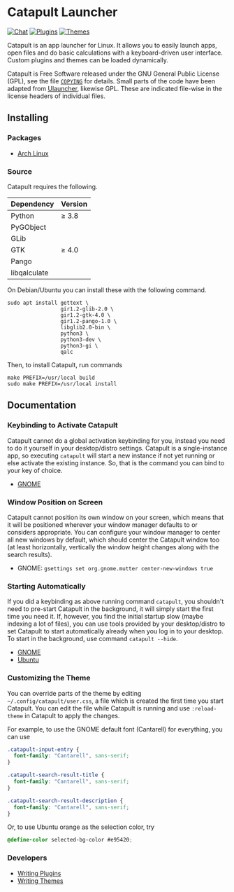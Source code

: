 Catapult Launcher
=================

[![Chat](https://img.shields.io/badge/chat-linen-blue)](https://www.linen.dev/s/otsaloma/c/catapult)
[![Plugins](https://img.shields.io/badge/community-plugins-blueviolet)](https://github.com/topics/catapult-plugin)
[![Themes](https://img.shields.io/badge/community-themes-blueviolet)](https://github.com/topics/catapult-theme)

Catapult is an app launcher for Linux. It allows you to easily launch
apps, open files and do basic calculations with a keyboard-driven user
interface. Custom plugins and themes can be loaded dynamically.

Catapult is Free Software released under the GNU General Public License
(GPL), see the file [`COPYING`](COPYING) for details. Small parts of the
code have been adapted from [Ulauncher][], likewise GPL. These are
indicated file-wise in the license headers of individual files.

[Ulauncher]: https://github.com/Ulauncher/Ulauncher

## Installing

### Packages

* [Arch Linux](https://aur.archlinux.org/packages/catapult)

### Source

Catapult requires the following.

| Dependency   | Version |
| :----------- | :------ |
| Python       | ≥ 3.8   |
| PyGObject    |         |
| GLib         |         |
| GTK          | ≥ 4.0   |
| Pango        |         |
| libqalculate |         |

On Debian/Ubuntu you can install these with the following command.

    sudo apt install gettext \
                     gir1.2-glib-2.0 \
                     gir1.2-gtk-4.0 \
                     gir1.2-pango-1.0 \
                     libglib2.0-bin \
                     python3 \
                     python3-dev \
                     python3-gi \
                     qalc

Then, to install Catapult, run commands

    make PREFIX=/usr/local build
    sudo make PREFIX=/usr/local install

## Documentation

### Keybinding to Activate Catapult

Catapult cannot do a global activation keybinding for you, instead you
need to do it yourself in your desktop/distro settings. Catapult is a
single-instance app, so executing `catapult` will start a new instance
if not yet running or else activate the existing instance. So, that is
the command you can bind to your key of choice.

* [GNOME](https://help.gnome.org/users/gnome-help/stable/keyboard-shortcuts-set.html.en)

### Window Position on Screen

Catapult cannot position its own window on your screen, which means that
it will be positioned wherever your window manager defaults to or
considers appropriate. You can configure your window manager to center
all new windows by default, which should center the Catapult window too
(at least horizontally, vertically the window height changes along with
the search results).

* GNOME: `gsettings set org.gnome.mutter center-new-windows true`

### Starting Automatically

If you did a keybinding as above running command `catapult`, you
shouldn't need to pre-start Catapult in the background, it will simply
start the first time you need it. If, however, you find the initial
startup slow (maybe indexing a lot of files), you can use tools provided
by your desktop/distro to set Catapult to start automatically already
when you log in to your desktop. To start in the background, use command
`catapult --hide`.

* [GNOME](https://help.gnome.org/users/gnome-help/stable/shell-apps-auto-start.html.en)
* [Ubuntu](https://help.ubuntu.com/stable/ubuntu-help/startup-applications.html.en)

### Customizing the Theme

You can override parts of the theme by editing
`~/.config/catapult/user.css`, a file which is created the first time
you start Catapult. You can edit the file while Catapult is running and
use `:reload-theme` in Catapult to apply the changes.

For example, to use the GNOME default font (Cantarell) for everything,
you can use

```css
.catapult-input-entry {
  font-family: "Cantarell", sans-serif;
}

.catapult-search-result-title {
  font-family: "Cantarell", sans-serif;
}

.catapult-search-result-description {
  font-family: "Cantarell", sans-serif;
}
```

Or, to use Ubuntu orange as the selection color, try

```css
@define-color selected-bg-color #e95420;
```

### Developers

* [Writing Plugins](https://github.com/otsaloma/catapult/blob/master/doc/plugins.md)
* [Writing Themes](https://github.com/otsaloma/catapult/blob/master/doc/themes.md)
